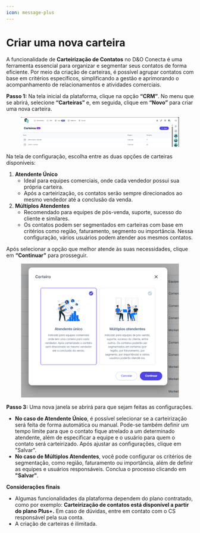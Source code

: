 ```yaml
---
icon: message-plus
---
```


# Criar uma nova carteira

A funcionalidade de **Carteirização de Contatos** no D\&O Conecta é uma ferramenta essencial para organizar e segmentar seus contatos de forma eficiente. Por meio da criação de carteiras, é possível agrupar contatos com base em critérios específicos, simplificando a gestão e aprimorando o acompanhamento de relacionamentos e atividades comerciais.



**Passo 1:** Na tela inicial da plataforma, clique na opção **“CRM”**. No menu que se abrirá, selecione **“Carteiras”** e, em seguida, clique em **“Novo”** para criar uma nova carteira.

<figure><img src="../../../.gitbook/assets/image (646).png" alt=""><figcaption></figcaption></figure>

Na tela de configuração, escolha entre as duas opções de carteiras disponíveis:

1. **Atendente Único**
   * Ideal para equipes comerciais, onde cada vendedor possui sua própria carteira.
   * Após a carteirização, os contatos serão sempre direcionados ao mesmo vendedor até a conclusão da venda.
2. **Múltiplos Atendentes**
   * Recomendado para equipes de pós-venda, suporte, sucesso do cliente e similares.
   * Os contatos podem ser segmentados em carteiras com base em critérios como região, faturamento, segmento ou importância. Nessa configuração, vários usuários podem atender aos mesmos contatos.

Após selecionar a opção que melhor atende às suas necessidades, clique em **“Continuar”** para prosseguir.

<figure><img src="../../../.gitbook/assets/image (647).png" alt=""><figcaption></figcaption></figure>

**Passo 3:** Uma nova janela se abrirá para que sejam feitas as configurações.

* **No caso de Atendente Único**, é possível selecionar se a carteirização será feita de forma automática ou manual. Pode-se também definir um tempo limite para que o contato fique atrelado a um determinado atendente, além de especificar a equipe e o usuário para quem o contato será carteirizado. Após ajustar as configurações, clique em "Salvar".
* **No caso de Múltiplos Atendentes**, você pode configurar os critérios de segmentação, como região, faturamento ou importância, além de definir as equipes e usuários responsáveis. Conclua o processo clicando em **"Salvar"**.



**Considerações finais**

* Algumas funcionalidades da plataforma dependem do plano contratado, como por exemplo: **Carteirização de contatos está disponível a partir do plano Plus+.** Em caso de dúvidas, entre em contato com o CS responsável pela sua conta.
* A criação de carteiras é ilimitada.
